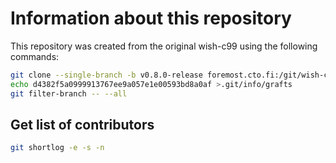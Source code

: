 # Information about this repository

This repository was created from the original wish-c99 using the
following commands:

```sh
git clone --single-branch -b v0.8.0-release foremost.cto.fi:/git/wish-c99 wish-c99-public --depth=250
echo d4382f5a0999913767ee9a057e1e00593bd8a0af >.git/info/grafts
git filter-branch -- --all
```

## Get list of contributors

```sh
git shortlog -e -s -n
```

